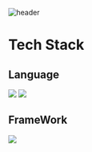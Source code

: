 ![header](https://capsule-render.vercel.app/api?type=transparent&color=gradient&height=150&section=header&text=Krr..🦖)

# Tech Stack
## Language
<!--python-->
<img src="https://img.shields.io/badge/Python-3776AB?style=flat-square&logo=Python&logoColor=white"/>
<!--c++-->
<img src="https://img.shields.io/badge/C++-00599C?style=flat-square&logo=cplusplus&logoColor=white"/>

## FrameWork
<!--django-->
<img src="https://img.shields.io/badge/Django-092E20?style=flat-square&logo=django&logoColor=white"/>
<!--
**Pachyhead/Pachyhead** is a ✨ _special_ ✨ repository because its `README.md` (this file) appears on your GitHub profile.

Here are some ideas to get you started:

- 🔭 I’m currently working on ...
- 🌱 I’m currently learning ...
- 👯 I’m looking to collaborate on ...
- 🤔 I’m looking for help with ...
- 💬 Ask me about ...
- 📫 How to reach me: ...
- 😄 Pronouns: ...
- ⚡ Fun fact: ...
-->
